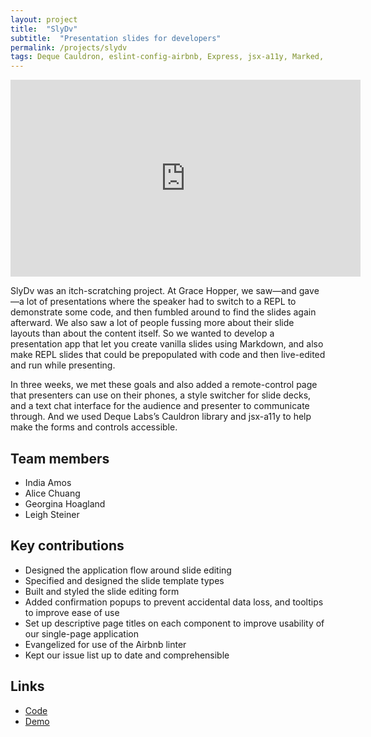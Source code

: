 ```yaml
---
layout: project
title:  "SlyDv"
subtitle:  "Presentation slides for developers"
permalink: /projects/slydv
tags: Deque Cauldron, eslint-config-airbnb, Express, jsx-a11y, Marked, Node, Postgres, React, react-document-title, Redux, Runkit, Sequelize, Socket.io
---
```


<iframe width="560" height="315" src="https://www.youtube-nocookie.com/embed/8gZyN4T3C9A?rel=0" frameborder="0" gesture="media" allow="encrypted-media" allowfullscreen></iframe>

SlyDv was an itch-scratching project. At Grace Hopper, we saw—and gave—a lot of presentations where the speaker had to switch to a REPL to demonstrate some code, and then fumbled around to find the slides again afterward. We also saw a lot of people fussing more about their slide layouts than about the content itself. So we wanted to develop a presentation app that let you create vanilla slides using Markdown, and also make REPL slides that could be prepopulated with code and then live-edited and run while presenting.

In three weeks, we met these goals and also added a remote-control page that presenters can use on their phones, a style switcher for slide decks, and a text chat interface for the audience and presenter to communicate through. And we used Deque Labs’s Cauldron library and jsx-a11y to help make the forms and controls accessible.

## Team members

-   India Amos
-   Alice Chuang
-   Georgina Hoagland
-   Leigh Steiner

## Key contributions

-   Designed the application flow around slide editing 
-   Specified and designed the slide template types
-   Built and styled the slide editing form
-   Added confirmation popups to prevent accidental data loss, and tooltips to improve ease of use
-   Set up descriptive page titles on each component to improve usability of our single-page application
-   Evangelized for use of the Airbnb linter
-   Kept our issue list up to date and comprehensible

## Links

-   [Code](https://github.com/EvilDeds/slydv)
-   [Demo](http://www.slydv.tech/)
